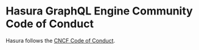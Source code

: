 # Hasura GraphQL Engine Community Code of Conduct

Hasura follows the [CNCF Code of Conduct](https://github.com/cncf/foundation/blob/master/code-of-conduct.md).